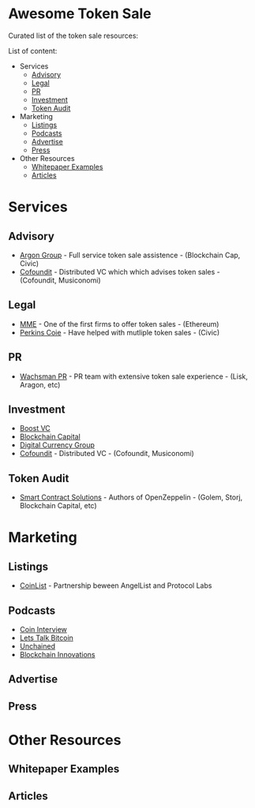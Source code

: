 Awesome Token Sale
==================
Curated list of the token sale resources:

List of content:
* Services
  * [Advisory](#advisory)   
  * [Legal](#legal)
  * [PR](#pr)
  * [Investment](#investment)
  * [Token Audit](#token-audit)
* Marketing
  * [Listings](#listings)
  * [Podcasts](#podcasts)
  * [Advertise](#advertise)
  * [Press](#press)
* Other Resources
  * [Whitepaper Examples](#whitepaper-examples)
  * [Articles](#articles)

# Services

## Advisory
* [Argon Group](https://argongroup.com/) - Full service token sale assistence - (Blockchain Cap, Civic)
* [Cofoundit](https://cofound.it/en/) - Distributed VC which which advises token sales - (Cofoundit, Musiconomi)

## Legal
* [MME](http://www.mme.ch/) - One of the first firms to offer token sales - (Ethereum)
* [Perkins Coie](https://www.perkinscoie.com/en/index.html) - Have helped with mutliple token sales - (Civic)

## PR
* [Wachsman PR](http://wachsmanpr.com/) - PR team with extensive token sale experience - (Lisk, Aragon, etc)

## Investment
* [Boost VC](https://www.boost.vc/)
* [Blockchain Capital](http://blockchain.capital/)
* [Digital Currency Group](http://dcg.co/)
* [Cofoundit](https://cofound.it/en/) - Distributed VC - (Cofoundit, Musiconomi)

## Token Audit
* [Smart Contract Solutions](https://smartcontractsolutions.com/) - Authors of OpenZeppelin - (Golem, Storj, Blockchain Capital, etc)

# Marketing

## Listings
* [CoinList](https://coinlist.co/) - Partnership beween AngelList and Protocol Labs

## Podcasts
* [Coin Interview](https://www.youtube.com/channel/UCOu5mkF_NczLQzICINvzr9w)
* [Lets Talk Bitcoin](https://letstalkbitcoin.com/)
* [Unchained](https://itunes.apple.com/us/podcast/unchained-big-ideas-from-worlds-blockchain-cryptocurrency/id1123922160?mt=2&i=1000384504169)
* [Blockchain Innovations](https://itunes.apple.com/us/podcast/blockchain-innovation-interviewing-brightest-minds/id1238906492?mt=2)

## Advertise

## Press

# Other Resources

## Whitepaper Examples

## Articles
